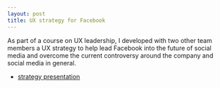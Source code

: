 ```yaml
---
layout: post
title: UX strategy for Facebook
---
```


As part of a course on UX leadership, I developed with two other team members a UX strategy to help lead Facebook into the future of social media and overcome the current controversy around the company and social media in general. 

- [strategy presentation](https://harishtella.github.io/documents/725-facebook-strategy.pdf)
<br/>

